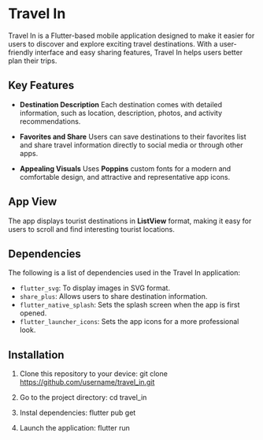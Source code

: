 # Travel In

Travel In is a Flutter-based mobile application designed to make it easier for users to discover and explore exciting travel destinations. With a user-friendly interface and easy sharing features, Travel In helps users better plan their trips.

## Key Features

- **Destination Description** 
Each destination comes with detailed information, such as location, description, photos, and activity recommendations.

- **Favorites and Share** 
Users can save destinations to their favorites list and share travel information directly to social media or through other apps.

- **Appealing Visuals** 
Uses **Poppins** custom fonts for a modern and comfortable design, and attractive and representative app icons.

## App View
The app displays tourist destinations in **ListView** format, making it easy for users to scroll and find interesting tourist locations.

## Dependencies

The following is a list of dependencies used in the Travel In application:

- `flutter_svg`: To display images in SVG format.
- `share_plus`: Allows users to share destination information.
- `flutter_native_splash`: Sets the splash screen when the app is first opened.
- `flutter_launcher_icons`: Sets the app icons for a more professional look.

## Installation

1. Clone this repository to your device:
git clone https://github.com/username/travel_in.git

2. Go to the project directory:
cd travel_in

3. Instal dependencies:
flutter pub get

4. Launch the application:
flutter run
